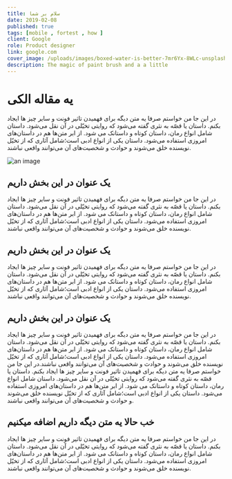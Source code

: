 ```yaml
---
title: سلام بر شما
date: 2019-02-08
published: true
tags: [mobile , fortest , how ]
client: Google
role: Product designer
link: google.com
cover_image: /uploads/images/boxed-water-is-better-7mr6Yx-8WLc-unsplash.jpg
description: The magic of paint brush and a a little 
---
```


# یه مقاله الکی 

در این جا من خواستم صرفا یه متن دیگه برای فهمیدن تاثیر فونت و سایر چیز ها ایجاد بکنم.
داستان یا قصّه به نثری گفته می‌شود که روایتی تخیّلی در آن نقل می‌شود. داستان شامل انواع رمان، داستان کوتاه و داستانک می‌ شود. از ابر متن‌ها هم در داستان‌های امروزی استفاده می‌شود. داستان یکی از انواع ادبی است؛شامل آثاری که از تخیّل نویسنده خلق می‌شوند و حوادث و شخصیت‌های آن می‌توانند واقعی نباشند.

![an image](/uploads/images/krisztian-tabori-IyaNci0CyRk-unsplash.jpg)

## یک عنوان در این بخش داریم

در این جا من خواستم صرفا یه متن دیگه برای فهمیدن تاثیر فونت و سایر چیز ها ایجاد بکنم.
داستان یا قصّه به نثری گفته می‌شود که روایتی تخیّلی در آن نقل می‌شود. داستان شامل انواع رمان، داستان کوتاه و داستانک می‌ شود. از ابر متن‌ها هم در داستان‌های امروزی استفاده می‌شود. داستان یکی از انواع ادبی است؛شامل آثاری که از تخیّل نویسنده خلق می‌شوند و حوادث و شخصیت‌های آن می‌توانند واقعی نباشند.

## یک عنوان در این بخش داریم

در این جا من خواستم صرفا یه متن دیگه برای فهمیدن تاثیر فونت و سایر چیز ها ایجاد بکنم.
داستان یا قصّه به نثری گفته می‌شود که روایتی تخیّلی در آن نقل می‌شود. داستان شامل انواع رمان، داستان کوتاه و داستانک می‌ شود. از ابر متن‌ها هم در داستان‌های امروزی استفاده می‌شود. داستان یکی از انواع ادبی است؛شامل آثاری که از تخیّل نویسنده خلق می‌شوند و حوادث و شخصیت‌های آن می‌توانند واقعی نباشند.

## یک عنوان در این بخش داریم

در این جا من خواستم صرفا یه متن دیگه برای فهمیدن تاثیر فونت و سایر چیز ها ایجاد بکنم.
داستان یا قصّه به نثری گفته می‌شود که روایتی تخیّلی در آن نقل می‌شود. داستان شامل انواع رمان، داستان کوتاه و داستانک می‌ شود. از ابر متن‌ها هم در داستان‌های امروزی استفاده می‌شود. داستان یکی از انواع ادبی است؛شامل آثاری که از تخیّل نویسنده خلق می‌شوند و حوادث و شخصیت‌های آن می‌توانند واقعی نباشند.در این جا من خواستم صرفا یه متن دیگه برای فهمیدن تاثیر فونت و سایر چیز ها ایجاد بکنم.
داستان یا قصّه به نثری گفته می‌شود که روایتی تخیّلی در آن نقل می‌شود. داستان شامل انواع رمان، داستان کوتاه و داستانک می‌ شود. از ابر متن‌ها هم در داستان‌های امروزی استفاده می‌شود. داستان یکی از انواع ادبی است؛شامل آثاری که از تخیّل نویسنده خلق می‌شوند و حوادث و شخصیت‌های آن می‌توانند واقعی نباشند.

## خب حالا یه متن دیگه داریم اضافه میکنیم 

در این جا من خواستم صرفا یه متن دیگه برای فهمیدن تاثیر فونت و سایر چیز ها ایجاد بکنم.
داستان یا قصّه به نثری گفته می‌شود که روایتی تخیّلی در آن نقل می‌شود. داستان شامل انواع رمان، داستان کوتاه و داستانک می‌ شود. از ابر متن‌ها هم در داستان‌های امروزی استفاده می‌شود. داستان یکی از انواع ادبی است؛شامل آثاری که از تخیّل نویسنده خلق می‌شوند و حوادث و شخصیت‌های آن می‌توانند واقعی نباشند.